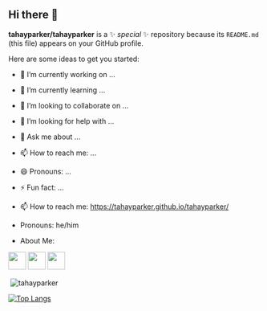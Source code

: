 ## Hi there 👋

**tahayparker/tahayparker** is a ✨ _special_ ✨ repository because its `README.md` (this file) appears on your GitHub profile.

Here are some ideas to get you started:

- 🔭 I’m currently working on ...
- 🌱 I’m currently learning ...
- 👯 I’m looking to collaborate on ...
- 🤔 I’m looking for help with ...
- 💬 Ask me about ...
- 📫 How to reach me: ...
- 😄 Pronouns: ...
- ⚡ Fun fact: ...


- 📫 How to reach me: https://tahayparker.github.io/tahayparker/

- Pronouns: he/him

- About Me: 

<p>
<a href="https://www.twitter.com/tahayparker"><img src="https://img.shields.io/badge/twitter-%231DA1F2.svg?&style=for-the-badge&logo=twitter&logoColor=white" height=35></a>
<a href="https://www.linkedin.com/in/tahayaseenp/"><img src="https://img.shields.io/badge/linkedin-%230077B5.svg?&style=for-the-badge&logo=linkedin&logoColor=white" height=35></a>
<a href="https://www.instagram.com/tahayparker/"><img src="https://img.shields.io/badge/instagram-%23E4405F.svg?&style=for-the-badge&logo=instagram&logoColor=white" height=35></a></p>

<p>&nbsp;<img align="center" src="https://github-readme-stats.vercel.app/api?username=tahayparker&show_icons=true&hide=issues,contribs, stars&count_private=true&theme=dark&locale=en" alt="tahayparker" /></p>

[![Top Langs](https://github-readme-stats.vercel.app/api/top-langs/?username=tahayparker)](https://github.com/tahayparker/github-readme-stats&langs_count=110)


<!--START_SECTION:waka-->

<!--END_SECTION:waka-->